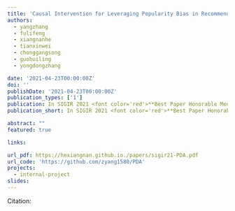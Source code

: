 ```yaml
---
title: 'Causal Intervention for Leveraging Popularity Bias in Recommendation'
authors:
  - yangzhang
  - fulifeng
  - xiangnanhe
  - tianxinwei
  - chonggangsong
  - guohuiling
  - yongdongzhang

date: '2021-04-23T00:00:00Z'
doi: ''
publishDate: '2021-04-23T00:00:00Z'
publication_types: ['1']
publication: In SIGIR 2021 <font color='red'>**Best Paper Honorable Mention**</font>
publication_short: In SIGIR 2021 <font color='red'>**Best Paper Honorable Mention**</font>

abstract: ""
featured: true

links:

url_pdf: https://hexiangnan.github.io./papers/sigir21-PDA.pdf
url_code: 'https://github.com/zyang1580/PDA'
projects:
  - internal-project
slides:
---
```




Citation:
